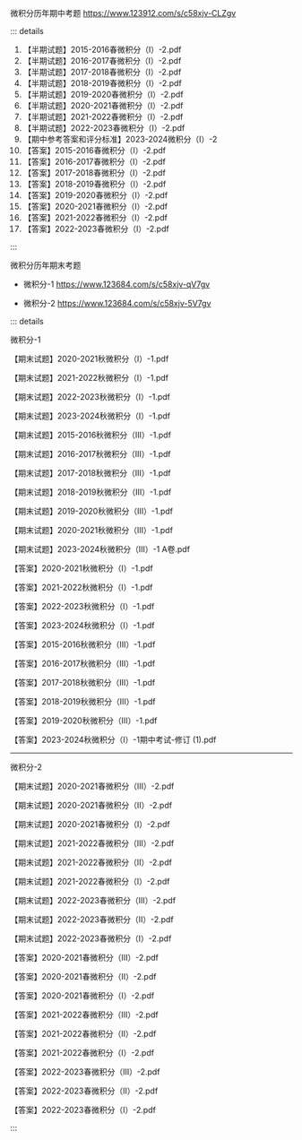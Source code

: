 微积分历年期中考题 https://www.123912.com/s/c58xjv-CLZgv

::: details

1. 【半期试题】2015-2016春微积分（I）-2.pdf
2. 【半期试题】2016-2017春微积分（I）-2.pdf
3. 【半期试题】2017-2018春微积分（I）-2.pdf
4. 【半期试题】2018-2019春微积分（I）-2.pdf
5. 【半期试题】2019-2020春微积分（I）-2.pdf
6. 【半期试题】2020-2021春微积分（I）-2.pdf
7. 【半期试题】2021-2022春微积分（I）-2.pdf
8. 【半期试题】2022-2023春微积分（I）-2.pdf
9. 【期中参考答案和评分标准】2023-2024微积分（I）-2
10. 【答案】2015-2016春微积分（I）-2.pdf
11. 【答案】2016-2017春微积分（I）-2.pdf
12. 【答案】2017-2018春微积分（I）-2.pdf
13. 【答案】2018-2019春微积分（I）-2.pdf
14. 【答案】2019-2020春微积分（I）-2.pdf
15. 【答案】2020-2021春微积分（I）-2.pdf
16. 【答案】2021-2022春微积分（I）-2.pdf
17. 【答案】2022-2023春微积分（I）-2.pdf

:::

微积分历年期末考题

- 微积分-1 https://www.123684.com/s/c58xjv-qV7gv

- 微积分-2 https://www.123684.com/s/c58xjv-5V7gv

::: details

微积分-1

【期末试题】2020-2021秋微积分（I）-1.pdf

【期末试题】2021-2022秋微积分（I）-1.pdf

【期末试题】2022-2023秋微积分（I）-1.pdf

【期末试题】2023-2024秋微积分（I）-1.pdf

【期末试题】2015-2016秋微积分（III）-1.pdf

【期末试题】2016-2017秋微积分（III）-1.pdf

【期末试题】2017-2018秋微积分（III）-1.pdf

【期末试题】2018-2019秋微积分（III）-1.pdf

【期末试题】2019-2020秋微积分（III）-1.pdf

【期末试题】2020-2021秋微积分（III）-1.pdf

【期末试题】2023-2024秋微积分（III）-1 A卷.pdf

【答案】2020-2021秋微积分（I）-1.pdf

【答案】2021-2022秋微积分（I）-1.pdf

【答案】2022-2023秋微积分（I）-1.pdf

【答案】2023-2024秋微积分（I）-1.pdf

【答案】2015-2016秋微积分（III）-1.pdf

【答案】2016-2017秋微积分（III）-1.pdf

【答案】2017-2018秋微积分（III）-1.pdf

【答案】2018-2019秋微积分（III）-1.pdf

【答案】2019-2020秋微积分（III）-1.pdf

【答案】2023-2024秋微积分（I）-1期中考试-修订 (1).pdf

---

微积分-2

【期末试题】2020-2021春微积分（III）-2.pdf

【期末试题】2020-2021春微积分（II）-2.pdf

【期末试题】2020-2021春微积分（I）-2.pdf

【期末试题】2021-2022春微积分（III）-2.pdf

【期末试题】2021-2022春微积分（II）-2.pdf

【期末试题】2021-2022春微积分（I）-2.pdf

【期末试题】2022-2023春微积分（III）-2.pdf

【期末试题】2022-2023春微积分（II）-2.pdf

【期末试题】2022-2023春微积分（I）-2.pdf

【答案】2020-2021春微积分（III）-2.pdf

【答案】2020-2021春微积分（II）-2.pdf

【答案】2020-2021春微积分（I）-2.pdf

【答案】2021-2022春微积分（III）-2.pdf

【答案】2021-2022春微积分（II）-2.pdf

【答案】2021-2022春微积分（I）-2.pdf

【答案】2022-2023春微积分（III）-2.pdf

【答案】2022-2023春微积分（II）-2.pdf

【答案】2022-2023春微积分（I）-2.pdf

:::